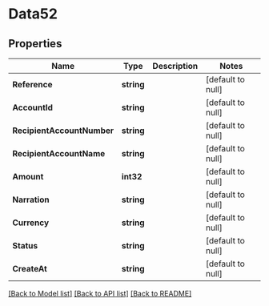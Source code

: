 # Data52

## Properties
Name | Type | Description | Notes
------------ | ------------- | ------------- | -------------
**Reference** | **string** |  | [default to null]
**AccountId** | **string** |  | [default to null]
**RecipientAccountNumber** | **string** |  | [default to null]
**RecipientAccountName** | **string** |  | [default to null]
**Amount** | **int32** |  | [default to null]
**Narration** | **string** |  | [default to null]
**Currency** | **string** |  | [default to null]
**Status** | **string** |  | [default to null]
**CreateAt** | **string** |  | [default to null]

[[Back to Model list]](../README.md#documentation-for-models) [[Back to API list]](../README.md#documentation-for-api-endpoints) [[Back to README]](../README.md)

